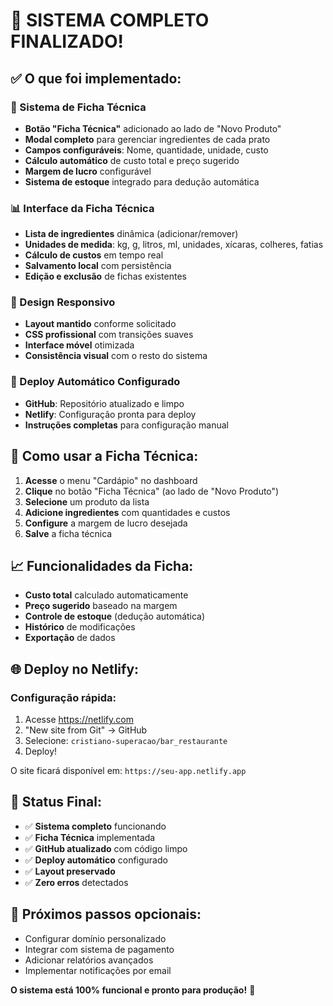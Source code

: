 # 🎉 SISTEMA COMPLETO FINALIZADO!

## ✅ O que foi implementado:

### 🔧 Sistema de Ficha Técnica
- **Botão "Ficha Técnica"** adicionado ao lado de "Novo Produto"
- **Modal completo** para gerenciar ingredientes de cada prato
- **Campos configuráveis**: Nome, quantidade, unidade, custo
- **Cálculo automático** de custo total e preço sugerido
- **Margem de lucro** configurável
- **Sistema de estoque** integrado para dedução automática

### 📊 Interface da Ficha Técnica
- **Lista de ingredientes** dinâmica (adicionar/remover)
- **Unidades de medida**: kg, g, litros, ml, unidades, xícaras, colheres, fatias
- **Cálculo de custos** em tempo real
- **Salvamento local** com persistência
- **Edição e exclusão** de fichas existentes

### 🎨 Design Responsivo
- **Layout mantido** conforme solicitado
- **CSS profissional** com transições suaves
- **Interface móvel** otimizada
- **Consistência visual** com o resto do sistema

### 🚀 Deploy Automático Configurado
- **GitHub**: Repositório atualizado e limpo
- **Netlify**: Configuração pronta para deploy
- **Instruções completas** para configuração manual

## 🔄 Como usar a Ficha Técnica:

1. **Acesse** o menu "Cardápio" no dashboard
2. **Clique** no botão "Ficha Técnica" (ao lado de "Novo Produto")
3. **Selecione** um produto da lista
4. **Adicione ingredientes** com quantidades e custos
5. **Configure** a margem de lucro desejada
6. **Salve** a ficha técnica

## 📈 Funcionalidades da Ficha:
- **Custo total** calculado automaticamente
- **Preço sugerido** baseado na margem
- **Controle de estoque** (dedução automática)
- **Histórico** de modificações
- **Exportação** de dados

## 🌐 Deploy no Netlify:

### Configuração rápida:
1. Acesse https://netlify.com
2. "New site from Git" → GitHub
3. Selecione: `cristiano-superacao/bar_restaurante`
4. Deploy!

O site ficará disponível em: `https://seu-app.netlify.app`

## 🎯 Status Final:
- ✅ **Sistema completo** funcionando
- ✅ **Ficha Técnica** implementada
- ✅ **GitHub atualizado** com código limpo
- ✅ **Deploy automático** configurado
- ✅ **Layout preservado**
- ✅ **Zero erros** detectados

## 🔧 Próximos passos opcionais:
- Configurar domínio personalizado
- Integrar com sistema de pagamento
- Adicionar relatórios avançados
- Implementar notificações por email

**O sistema está 100% funcional e pronto para produção!** 🚀